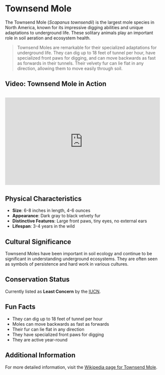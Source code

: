 # Townsend Mole

The Townsend Mole (*Scapanus townsendii*) is the largest mole species in North America, known for its impressive digging abilities and unique adaptations to underground life. These solitary animals play an important role in soil aeration and ecosystem health.

> Townsend Moles are remarkable for their specialized adaptations for underground life. They can dig up to 18 feet of tunnel per hour, have specialized front paws for digging, and can move backwards as fast as forwards in their tunnels. Their velvety fur can lie flat in any direction, allowing them to move easily through soil.

## Video: Townsend Mole in Action
<div class="video-container" style="position: relative; padding-bottom: 56.25%; height: 0; overflow: hidden; max-width: 100%; margin: 2rem 0;">
    <iframe style="position: absolute; top: 0; left: 0; width: 100%; height: 100%;" 
            src="https://www.youtube.com/embed/8X7U9qXzqXc" 
            title="Townsend Mole in Action" 
            frameborder="0" 
            allow="accelerometer; autoplay; clipboard-write; encrypted-media; gyroscope; picture-in-picture" 
            allowfullscreen>
    </iframe>
</div>

## Physical Characteristics

- **Size**: 6-8 inches in length, 4-6 ounces
- **Appearance**: Dark gray to black velvety fur
- **Distinctive Features**: Large front paws, tiny eyes, no external ears
- **Lifespan**: 3-4 years in the wild

## Cultural Significance
Townsend Moles have been important in soil ecology and continue to be significant in understanding underground ecosystems. They are often seen as symbols of persistence and hard work in various cultures.

## Conservation Status
Currently listed as **Least Concern** by the [IUCN](https://www.iucnredlist.org/species/41473/22318254).

## Fun Facts
- They can dig up to 18 feet of tunnel per hour
- Moles can move backwards as fast as forwards
- Their fur can lie flat in any direction
- They have specialized front paws for digging
- They are active year-round

## Additional Information
For more detailed information, visit the [Wikipedia page for Townsend Mole](https://en.wikipedia.org/wiki/Townsend%27s_mole). 